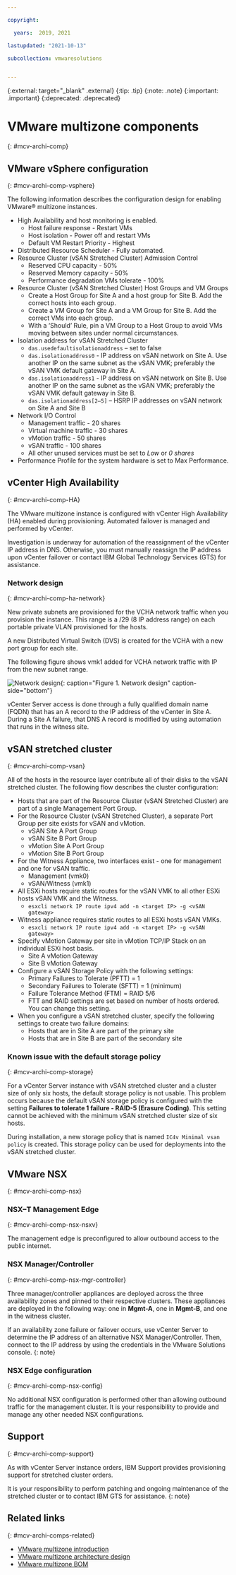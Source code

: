 ```yaml
---

copyright:

  years:  2019, 2021

lastupdated: "2021-10-13"

subcollection: vmwaresolutions


---
```


{:external: target="_blank" .external}
{:tip: .tip}
{:note: .note}
{:important: .important}
{:deprecated: .deprecated}

# VMware multizone components
{: #mcv-archi-comp}

## VMware vSphere configuration
{: #mcv-archi-comp-vsphere}

The following information describes the configuration design for enabling VMware® multizone instances.
* High Availability and host monitoring is enabled.
   * Host failure response - Restart VMs
   * Host isolation - Power off and restart VMs
   * Default VM Restart Priority - Highest
* Distributed Resource Scheduler - Fully automated.
* Resource Cluster (vSAN Stretched Cluster) Admission Control
   * Reserved CPU capacity - 50%
   * Reserved Memory capacity - 50%
   * Performance degradation VMs tolerate - 100%
* Resource Cluster (vSAN Stretched Cluster) Host Groups and VM Groups
   * Create a Host Group for Site A and a host group for Site B. Add the correct hosts into each group.
   * Create a VM Group for Site A and a VM Group for Site B. Add the correct VMs into each group.
   * With a ‘Should’ Rule, pin a VM Group to a Host Group to avoid VMs moving between sites under normal circumstances.
* Isolation address for vSAN Stretched Cluster
   * `das.usedefaultisolationaddress` – set to false
   * `das.isolationaddress0` - IP address on vSAN network on Site A. Use another IP on the same subnet as the vSAN VMK; preferably the vSAN VMK default gateway in Site A.
   * `das.isolationaddress1` - IP address on vSAN network on Site B. Use another IP on the same subnet as the vSAN VMK; preferably the vSAN VMK default gateway in Site B.
   * `das.isolationaddress[2–5]` – HSRP IP addresses on vSAN network on Site A and Site B
* Network I/O Control
   * Management traffic - 20 shares
   * Virtual machine traffic - 30 shares
   * vMotion traffic - 50 shares
   * vSAN traffic - 100 shares
   * All other unused services must be set to *Low* or *0 shares*
* Performance Profile for the system hardware is set to Max Performance.

## vCenter High Availability
{: #mcv-archi-comp-HA}

The VMware multizone instance is configured with vCenter High Availability (HA) enabled during provisioning. Automated failover is managed and performed by vCenter.

Investigation is underway for automation of the reassignment of the vCenter IP address in DNS. Otherwise, you must manually reassign the IP address upon vCenter failover or contact IBM Global Technology Services (GTS) for assistance.

### Network design
{: #mcv-archi-comp-ha-network}

New private subnets are provisioned for the VCHA network traffic when you provision the instance. This range is a /29 (8 IP address range) on each portable private VLAN provisioned for the hosts.

A new Distributed Virtual Switch (DVS) is created for the VCHA with a new port group for each site.

The following figure shows vmk1 added for VCHA network traffic with IP from the new subnet range.

![Network design](../../images/mcv-network-design.svg "Network design"){: caption="Figure 1. Network design" caption-side="bottom"}

vCenter Server access is done through a fully qualified domain name (FQDN) that has an A record to the IP address of the vCenter in Site A. During a Site A failure, that DNS A record is modified by using automation that runs in the witness site.

## vSAN stretched cluster
{: #mcv-archi-comp-vsan}

All of the hosts in the resource layer contribute all of their disks to the vSAN stretched cluster. The following flow describes the cluster configuration:
* Hosts that are part of the Resource Cluster (vSAN Stretched Cluster) are part of a single Management Port Group.
* For the Resource Cluster (vSAN Stretched Cluster), a separate Port Group per site exists for vSAN and vMotion.
   * vSAN Site A Port Group
   * vSAN Site B Port Group
   * vMotion Site A Port Group
   * vMotion Site B Port Group
* For the Witness Appliance, two interfaces exist - one for management and one for vSAN traffic.
   * Management (vmk0)
   * vSAN/Witness (vmk1)
* All ESXi hosts require static routes for the vSAN VMK to all other ESXi hosts vSAN VMK and the Witness.
   * `esxcli network IP route ipv4 add -n <target IP> -g <vSAN gateway>`
* Witness appliance requires static routes to all ESXi hosts vSAN VMKs.
   * `esxcli network IP route ipv4 add -n <target IP> -g <vSAN gateway>`
* Specify vMotion Gateway per site in vMotion TCP/IP Stack on an individual ESXi host basis.
   * Site A vMotion Gateway
   * Site B vMotion Gateway
* Configure a vSAN Storage Policy with the following settings:
   * Primary Failures to Tolerate (PFTT) = 1
   * Secondary Failures to Tolerate (SFTT) = 1 (minimum)
   * Failure Tolerance Method (FTM) = RAID 5/6
   * FTT and RAID settings are set based on number of hosts ordered. You can change this setting.
* When you configure a vSAN stretched cluster, specify the following settings to create two failure domains:
    * Hosts that are in Site A are part of the primary site
    * Hosts that are in Site B are part of the secondary site

### Known issue with the default storage policy
{: #mcv-archi-comp-storage}

For a vCenter Server instance with vSAN stretched cluster and a cluster size of only six hosts, the default storage policy is not usable. This problem occurs because the default vSAN storage policy is configured with the setting **Failures to tolerate 1 failure - RAID-5 (Erasure Coding)**. This setting cannot be achieved with the minimum vSAN stretched cluster size of six hosts.

During installation, a new storage policy that is named `IC4v Minimal vsan policy` is created. This storage policy can be used for deployments into the vSAN stretched cluster.

## VMware NSX
{: #mcv-archi-comp-nsx}

### NSX–T Management Edge
{: #mcv-archi-comp-nsx-nsxv}

The management edge is preconfigured to allow outbound access to the public internet.

### NSX Manager/Controller
{: #mcv-archi-comp-nsx-mgr-controller}

Three manager/controller appliances are deployed across the three availability zones and pinned to their respective clusters. These appliances are deployed in the following way: one in **Mgmt-A**, one in **Mgmt-B**, and one in the witness cluster.

If an availability zone failure or failover occurs, use vCenter Server to determine the IP address of an alternative NSX Manager/Controller. Then, connect to the IP address by using the credentials in the VMware Solutions console.
{: note}

### NSX Edge configuration
{: #mcv-archi-comp-nsx-config}

No additional NSX configuration is performed other than allowing outbound traffic for the management cluster. It is your responsibility to provide and manage any other needed NSX configurations.

## Support
{: #mcv-archi-comp-support}

As with vCenter Server instance orders, IBM Support provides provisioning support for stretched cluster orders. 

It is your responsibility to perform patching and ongoing maintenance of the stretched cluster or to contact IBM GTS for assistance.
{: note}

## Related links
{: #mcv-archi-comps-related}

* [VMware multizone introduction](/docs/vmwaresolutions?topic=vmwaresolutions-mcv-archi-overview)
* [VMware multizone architecture design](/docs/vmwaresolutions?topic=vmwaresolutions-mcv-archi-design)
* [VMware multizone BOM](/docs/vmwaresolutions?topic=vmwaresolutions-mcv-archi-bom)
